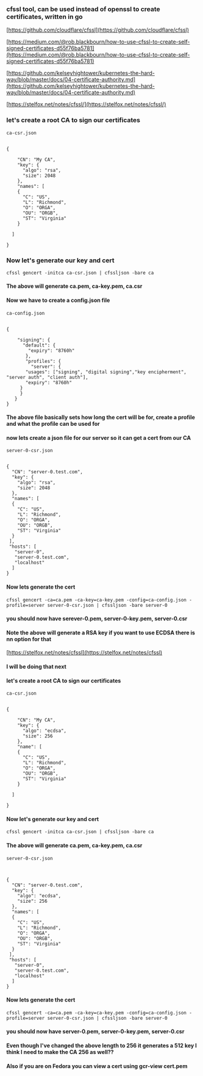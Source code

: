 ### cfssl tool, can be used instead of openssl to create certificates, written in go

[https://github.com/cloudflare/cfssl](https://github.com/cloudflare/cfssl)

[https://medium.com/@rob.blackbourn/how-to-use-cfssl-to-create-self-signed-certificates-d55f76ba5781](https://medium.com/@rob.blackbourn/how-to-use-cfssl-to-create-self-signed-certificates-d55f76ba5781)

[https://github.com/kelseyhightower/kubernetes-the-hard-way/blob/master/docs/04-certificate-authority.md](https://github.com/kelseyhightower/kubernetes-the-hard-way/blob/master/docs/04-certificate-authority.md)

[https://stelfox.net/notes/cfssl/](https://stelfox.net/notes/cfssl/)

### let's create a root CA to sign our certificates


```ca-csr.json```


````

{

    "CN": "My CA",
    "key": {
      "algo": "rsa",
      "size": 2048
    },
    "names": [
    {
      "C": "US",
      "L": "Richmond",
      "O": "ORGA",
      "OU": "ORGB",
      "ST": "Virginia"
    }

  ]

}
````


### Now let's generate our key and cert


````
cfssl gencert -initca ca-csr.json | cfssljson -bare ca
````

#### The above will generate ca.pem, ca-key.pem, ca.csr

#### Now we have to create a config.json file

```ca-config.json```

````

{

    "signing": {
      "default": {
        "expiry": "8760h"
       },
       "profiles": {
         "server": {
	   "usages": ["signing", "digital signing","key encipherment", "server auth", "client auth"],
	   "expiry": "8760h"
	 }
     }
   }
}
````


#### The above file basically sets how long the cert will be for, create a profile and what the profile can be used for

#### now lets create a json file for our server so it can get a cert from our CA

```server-0-csr.json```


````

{
  "CN": "server-0.test.com",
  "key": {
    "algo": "rsa",
    "size": 2048
  },
  "names": [
  {
    "C": "US",
    "L": "Richmond",
    "O": "ORGA",
    "OU": "ORGB",
    "ST": "Virginia"
  }
 ],
 "hosts": [
   "server-0",
   "server-0.test.com",
   "localhost"
  ]
}

````

#### Now lets generate the cert

````
cfssl gencert -ca=ca.pem -ca-key=ca-key.pem -config=ca-config.json -profile=server server-0-csr.json | cfssljson -bare server-0
````

#### you should now have serever-0.pem, server-0-key.pem, server-0.csr


#### Note the above will generate a RSA key if you want to use ECDSA there is nn option for that

[https://stelfox.net/notes/cfssl](https://stelfox.net/notes/cfssl)

#### I will be doing that next


#### let's create a root CA to sign our certificates


```ca-csr.json```

````

{

    "CN": "My CA",
    "key": {
      "algo": "ecdsa",
      "size": 256
    },
    "name": [
    {
      "C": "US",
      "L": "Richmond",
      "O": "ORGA",
      "OU": "ORGB",
      "ST": "Virginia"
    }

  ]

}

````

#### Now let's generate our key and cert

````
cfssl gencert -initca ca-csr.json | cfssljson -bare ca
````

#### The above will generate ca.pem, ca-key.pem, ca.csr


```server-0-csr.json```

````


{
  "CN": "server-0.test.com",
  "key": {
    "algo": "ecdsa",
    "size": 256
  },
  "names": [
  {
    "C": "US",
    "L": "Richmond",
    "O": "ORGA",
    "OU": "ORGB",
    "ST": "Virginia"
  }
 ],
 "hosts": [
   "server-0",
   "server-0.test.com",
   "localhost"
  ]
}

````

#### Now lets generate the cert

````
cfssl gencert -ca=ca.pem -ca-key=ca-key.pem -config=ca-config.json -profile=server server-0-csr.json | cfssljson -bare server-0
````


#### you should now have server-0.pem, server-0-key.pem, server-0.csr


#### Even though I've changed the above length to 256 it generates a 512 key I think I need to make the CA 256 as well??

#### Also if you are on Fedora you can view a cert using gcr-view cert.pem
